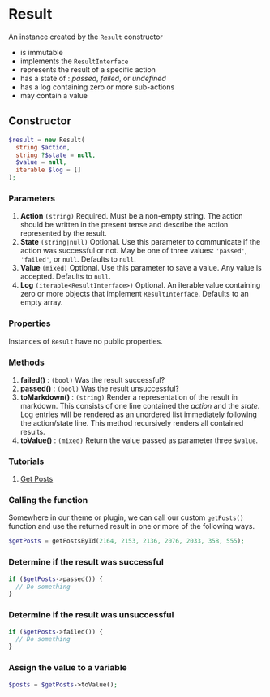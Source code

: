 # Result

An instance created by the `Result` constructor

  * is immutable
  * implements the `ResultInterface`
  * represents the result of a specific action
  * has a state of : _passed_, _failed_, or _undefined_
  * has a log containing zero or more sub-actions
  * may contain a value

## Constructor

```PHP
$result = new Result(
  string $action,
  string ?$state = null,
  $value = null,
  iterable $log = []
);
```

### Parameters

  1. __Action__ `(string)` Required. Must be a non-empty string. The action
     should be written in the present tense and describe the action represented
     by the result.
  2. __State__ `(string|null)` Optional. Use this parameter to communicate if
     the action was successful or not. May be one of
     three values: `'passed'`, `'failed'`, or `null`. Defaults to `null`.
  3. __Value__ `(mixed)` Optional. Use this parameter to save a value. Any value
     is accepted. Defaults to `null`.
  4. __Log__ `(iterable<ResultInterface>)` Optional. An iterable value
     containing zero or more objects that implement `ResultInterface`. Defaults
     to an empty array.

### Properties

Instances of `Result` have no public properties.

### Methods

  1. __failed()__ : `(bool)` Was the result successful?
  2. __passed()__ : `(bool)` Was the result unsuccessful?
  3. __toMarkdown()__ : `(string)` Render a representation of the result in
     markdown. This consists of one line contained the _action_ and the _state_.
     Log entries will be rendered as an unordered list immediately following the action/state line. This method recursively renders all contained results.
  4. __toValue()__ : `(mixed)` Return the value passed as parameter three
     `$value`.

### Tutorials

  1. [Get Posts](./TutorialGetPosts.ms)


### Calling the function

Somewhere in our theme or plugin, we can call our custom `getPosts()` function
and use the returned result in one or more of the following ways.

```PHP
$getPosts = getPostsById(2164, 2153, 2136, 2076, 2033, 358, 555);
```

### Determine if the result was successful

```PHP
if ($getPosts->passed()) {
  // Do something
}
```

### Determine if the result was unsuccessful

```PHP
if ($getPosts->failed()) {
  // Do something
}
```

### Assign the value to a variable
```PHP
$posts = $getPosts->toValue();
```
